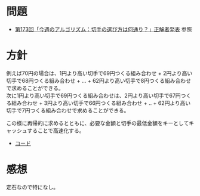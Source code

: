 # 問題
+ [第173回「今週のアルゴリズム：切手の選び方は何通り？」正解者発表](https://codeiq.jp/magazine/2017/12/56686/) 参照

# 方針
例えば70円の場合は、1円より高い切手で69円つくる組み合わせ + 2円より高い切手で68円つくる組み合わせ + ... + 62円より高い切手で8円つくる組み合わせで求めることができる。  
次に1円より高い切手で69円つくる組み合わせは、2円より高い切手で67円つくる組み合わせ + 3円より高い切手で66円つくる組み合わせ + .. + 62円より高い切手で7円つくる組み合わせで求めることができる。  

この様に再帰的に求めるとともに、必要な金額と切手の最低金額をキーとしてキャッシュすることで高速化する。  

+ [コード](solve.py)

# 感想
定石なので特になし。



